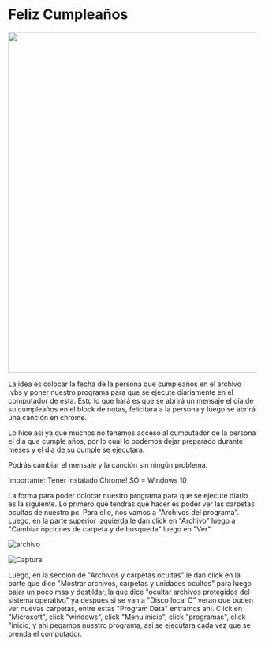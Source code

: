 # Feliz Cumpleaños 

<img src="https://media.giphy.com/media/13ilKVAcAp21wY/giphy.gif" width="690px">

La idea es colocar la fecha de la persona que cumpleaños en el archivo .vbs y poner nuestro programa para que se ejecute diariamente en el computador de esta. Esto lo que hará es que se abrirá un mensaje el día de su cumpleaños en el block de notas, felicitara a la persona y luego se abrirá una canción en chrome.

Lo hice asi ya que muchos no tenemos acceso al cumputador de la persona el dia que cumple años, por lo cual lo podemos dejar preparado durante meses y el dia de su cumple se ejecutara.

Podrás cambiar el mensaje y la canción sin ningún problema.

Importante: Tener instalado Chrome!
SO = Windows 10



La forma para poder colocar nuestro programa para que se ejecute diario es la siguiente. Lo primero que tendras que hacer es poder ver las carpetas ocultas de nuestro pc. Para ello, nos vamos a "Archivos del programa". Luego, en la parte superior izquierda le dan click en "Archivo" luego a "Cambiar opciones de carpeta
y de busqueda" luego en "Ver"

![archivo](https://user-images.githubusercontent.com/83243886/151563581-6a2ea850-9c80-443c-8b5b-c95eb8345074.jpeg)

![Captura](https://user-images.githubusercontent.com/83243886/151563018-9bf5f8a8-dbc6-444c-88a2-6e7213969b4a.PNG)

Luego, en la seccion de "Archivos y carpetas ocultas" le dan click en la parte que dice "Mostrar archivos, carpetas y unidades ocultos" para luego bajar un poco mas y destildar, la que dice "ocultar archivos protegidos del sistema operativo"
ya despues si se van a "Disco local C" veran que puden ver nuevas carpetas, entre estas "Program Data" entramos ahi. Click en "Microsoft", click "windows", click "Menu inicio", click "programas", click "inicio, y ahi pegamos nuestro programa,
asi se ejecutara cada vez que se prenda el computador.



